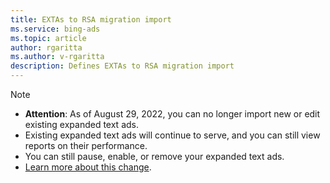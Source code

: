 ```yaml
---
title: EXTAs to RSA migration import
ms.service: bing-ads
ms.topic: article
author: rgaritta
ms.author: v-rgaritta
description: Defines EXTAs to RSA migration import
---
```


> [!NOTE]
>
> * **Attention**: As of August 29, 2022, you can no longer import new or edit existing expanded text ads.  
> * Existing expanded text ads will continue to serve, and you can still view reports on their performance.
> * You can still pause, enable, or remove your expanded text ads.
> * [Learn more about this change](https://about.ads.microsoft.com/blog/post/april-2022/deadline-for-migration-to-responsive-search-ads-extended-to-august-29-2022).
